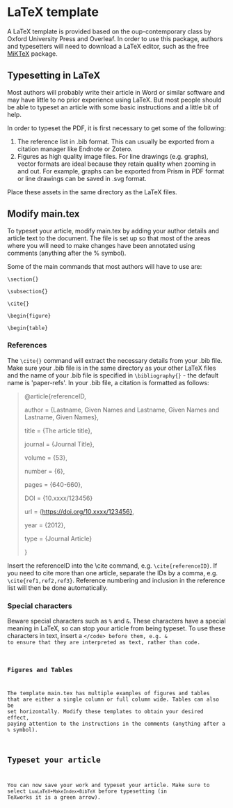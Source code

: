 # LaTeX template

A LaTeX template is provided based on the oup-contemporary class by Oxford University Press and Overleaf. In order to use this package, authors and typesetters will need to download a LaTeX editor, such as the free [MiKTeX](https://miktex.org/) package.

## Typesetting in LaTeX

Most authors will probably write their article in Word or similar software and may have little to no prior experience using LaTeX. But most people should be able to typeset an article with some basic instructions and a little bit of help.

In order to typeset the PDF, it is first necessary to get some of the following:
1. The reference list in .bib format. This can usually be exported from a citation manager like Endnote or Zotero.
2. Figures as high quality image files. For line drawings (e.g. graphs), vector formats are ideal because they retain quality when zooming in and out. For example, graphs can be exported from Prism in PDF format or line drawings can be saved in .svg format.

Place these assets in the same directory as the LaTeX files.

## Modify main.tex

To typeset your article, modify main.tex by adding your author details and article text to the document. The file is set up so that most of the areas where you will need to make changes have been annotated using comments (anything after the % symbol).

Some of the main commands that most authors will have to use are:

<code>\section{}</code>

<code>\subsection{}</code>

<code>\cite{}</code>

<code>\begin{figure}</code>

<code>\begin{table}</code>

### References

The <code>\cite{}</code> command will extract the necessary details from your .bib file. Make sure your .bib file is in the same directory as your other LaTeX files and the name of your .bib file is specified in <code>\bibliography{}</code> - the default name is 'paper-refs'. In your .bib file, a citation is formatted as follows:

>@article{referenceID,
>
>   author = {Lastname, Given Names and Lastname, Given Names and Lastname, Given Names},
>
>   title = {The article title},
>
>   journal = {Journal Title},
>
>   volume = {53},
>
>   number = {6},
>
>   pages = {640-660},
>
>   DOI = {10.xxxx/123456}
>
>   url = {https://doi.org/10.xxxx/123456},
>
>   year = {2012},
>
>   type = {Journal Article}
>
>}

Insert the referenceID into the \cite command, e.g. <code>\cite{referenceID}</code>. If you need to cite more than one article, separate the IDs by a comma, e.g. <code>\cite{ref1,ref2,ref3}</code>. Reference numbering and inclusion in the reference list will then be done automatically.

### Special characters

Beware special characters such as <code>%</code> and <code>&</code>. These characters have a special meaning in LaTeX, so can stop your article from being typeset. To use these characters in text, insert a <code>\</code> before them, e.g. <code>\&</code> to ensure that they are interpreted as text, rather than code.

### Figures and Tables

The template main.tex has multiple examples of figures and tables that are either a single column or full column wide. Tables can also be set horizontally. Modify these templates to obtain your desired effect, paying attention to the instructions in the comments (anything after a <code>%</code> symbol).

## Typeset your article

You can now save your work and typeset your article. Make sure to select <code>LuaLaTeX+MakeIndex+BibTeX</code> before typesetting (in TeXworks it is a green arrow).
